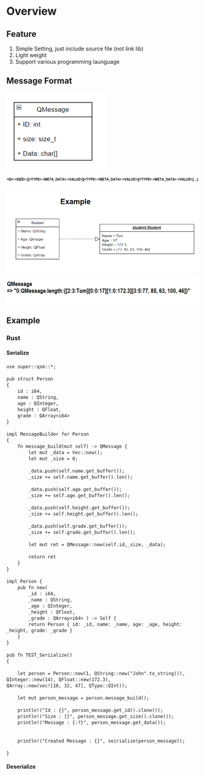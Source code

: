 # Overview

## Feature
1. Simple Setting, just include source file (not link lib)
2. Light weight
3. Support various programming launguage

## Message Format

![MessageArch](readme02_2.PNG)

![Format](readme01.PNG)

![Format Example](readme04.PNG)

![Format Example02](readme02.PNG)

## Example

### Rust

#### Serialize

```
use super::qsm::*;

pub struct Person
{
    id : i64,
    name : QString,
    age : QInteger,
    height : QFloat,
    grade : QArray<i64>
}

impl MessageBuilder for Person
{
    fn message_build(mut self) -> QMessage {
        let mut _data = Vec::new();
        let mut _size = 0;

        _data.push(self.name.get_buffer());
        _size += self.name.get_buffer().len();

        _data.push(self.age.get_buffer());
        _size += self.age.get_buffer().len();

        _data.push(self.height.get_buffer());
        _size += self.height.get_buffer().len();

        _data.push(self.grade.get_buffer());
        _size += self.grade.get_buffer().len();
        
        let mut ret = QMessage::new(self.id,_size, _data);

        return ret
    }
}

impl Person {
    pub fn new(
        _id : i64,
        _name : QString,
        _age : QInteger,
        _height : QFloat,
        _grade : QArray<i64> ) -> Self {
        return Person { id: _id, name: _name, age: _age, height: _height, grade: _grade }
    }
}

pub fn TEST_Seriialize()
{

    let person = Person::new(1, QString::new("John".to_string()), QInteger::new(14), QFloat::new(172.3),
QArray::new(vec![10, 32, 47], QType::QInt));

    let mut person_message = person.message_build();

    println!("Id : {}", person_message.get_id().clone());
    println!("Size : {}", person_message.get_size().clone());
    println!("Message : {:?}", person_message.get_data());


    println!("Created Message : {}", seirialize(person_message));

}

```

#### Deserialize

```

```
